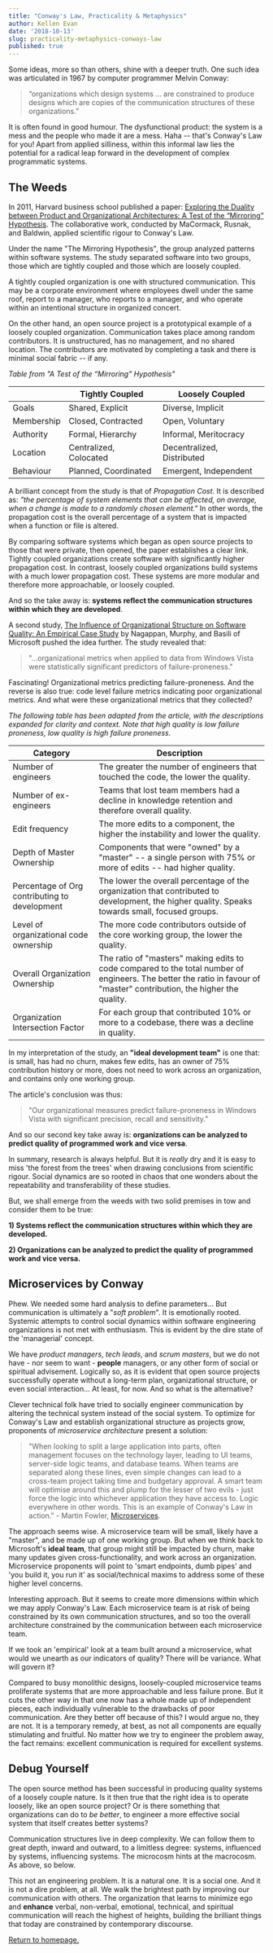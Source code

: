```yaml
---
title: "Conway's Law, Practicality & Metaphysics"
author: Kellen Evan
date: '2018-10-13'
slug: practicality-metaphysics-conways-law
published: true
---
```


Some ideas, more so than others, shine with a deeper truth. One such idea was articulated in 1967 by computer programmer Melvin Conway:

> “organizations which design systems … are constrained to produce designs which are copies of the communication structures of these organizations.”

It is often found in good humour. The dysfunctional product: the system is a mess and the people who made it are a mess. Haha -- that's Conway's Law for you! Apart from applied silliness, within this informal law lies the potential for a radical leap forward in the development of complex programmatic systems.

## The Weeds

In 2011, Harvard business school published a paper: [Exploring the Duality between Product and Organizational Architectures: A Test of the “Mirroring” Hypothesis](https://www.hbs.edu/faculty/Publication%20Files/08-039_1861e507-1dc1-4602-85b8-90d71559d85b.pdf). The collaborative work, conducted by MaCormack, Rusnak, and Baldwin, applied scientific rigour to Conway's Law.

Under the name "The Mirroring Hypothesis", the group analyzed patterns within software systems. The study separated software into two groups, those which are tightly coupled and those which are loosely coupled.

A tightly coupled organization is one with structured communication. This may be a corporate environment where employees dwell under the same roof, report to a manager, who reports to a manager, and who operate within an intentional structure in organized concert.

On the other hand, an open source project is a prototypical example of a loosely coupled organization. Communication takes place among random contributors. It is unstructured, has no management, and no shared location. The contributors are motivated by completing a task and there is minimal social fabric -- if any.

_Table from "A Test of the “Mirroring” Hypothesis"_

|   | Tightly Coupled   | Loosely Coupled   |
|---|---|---|
|  Goals | Shared, Explicit  | Diverse, Implicit  |
| Membership  |  Closed, Contracted | Open, Voluntary  |
| Authority  |  Formal, Hierarchy  |  Informal, Meritocracy |
|  Location | Centralized, Colocated  | Decentralized, Distributed  |
|  Behaviour | Planned, Coordinated | Emergent, Independent  |

A brilliant concept from the study is that of _Propagation Cost_. It is described as: _"the percentage of system elements that can be affected, on average, when a change is made to a randomly chosen element."_ In other words, the propagation cost is the overall percentage of a system that is impacted when a function or file is altered.

By comparing software systems which began as open source projects to those that were private, then opened, the paper establishes a clear link. Tightly coupled organizations create software with significantly higher propagation cost. In contrast, loosely coupled organizations build systems with a much lower propagation cost. These systems are more modular and therefore more approachable, or loosely coupled.

And so the take away is: **systems reflect the communication structures within which they are developed**.

A second study, [The Influence of Organizational Structure on Software Quality: An Empirical Case Study](https://www.microsoft.com/en-us/research/wp-content/uploads/2016/02/tr-2008-11.pdf) by Nagappan, Murphy, and Basili of Microsoft pushed the idea further. The study revealed that:

> "...organizational metrics when applied to data from Windows Vista were statistically significant predictors of failure-proneness."

Fascinating! Organizational metrics predicting failure-proneness. And the reverse is also true: code level failure metrics indicating poor organizational metrics. And what were these organizational metrics that they collected?

_The following table has been adapted from the article, with the descriptions expanded for clarity and context. Note that high quality is low failure proneness, low quality is high failure proneness._

| Category  | Description  |
|---|---|
| Number of engineers | The greater the number of engineers that touched the code, the lower the quality. |
| Number of ex-engineers | Teams that lost team members had a decline in knowledge retention and therefore overall quality. |
| Edit frequency | The more edits to a component, the higher the instability and lower the quality.  |
| Depth of Master Ownership | Components that were "owned" by a "master" -- a single person with 75% or more of edits -- had higher quality. |
| Percentage of Org contributing to development | The lower the overall percentage of the organization that contributed to development, the higher quality. Speaks towards small, focused groups. |
| Level of organizational code ownership | The more code contributors outside of the core working group, the lower the quality. |
| Overall Organization Ownership | The ratio of "masters" making edits to code compared to the total number of engineers. The better the ratio in favour of "master" contribution, the higher the quality. |
| Organization Intersection Factor | For each group that contributed 10% or more to a codebase, there was a decline in quality.  |

In my interpretation of the study, an **"ideal development team"** is one that: is small, has had no churn, makes few edits, has an owner of 75% contribution history or more, does not need to work across an organization, and contains only one working group.

The article's conclusion was thus:

> "Our organizational measures predict failure-proneness in Windows Vista with significant precision, recall and sensitivity."

And so our second key take away is: **organizations can be analyzed to predict quality of programmed work and vice versa**.

In summary, research is always helpful. But it is _really_ dry and it is easy to miss 'the forest from the trees' when drawing conclusions from scientific rigour. Social dynamics are so rooted in chaos that one wonders about the repeatability and transferability of these studies.

But, we shall emerge from the weeds with two solid premises in tow and consider them to be true:

**1) Systems reflect the communication structures within which they are developed.**

**2) Organizations can be analyzed to predict the quality of programmed work and vice versa.**

## Microservices by Conway

Phew. We needed some hard analysis to define parameters... But communication is ultimately a "_soft problem_". It is emotionally rooted. Systemic attempts to control social dynamics within software engineering organizations is not met with enthusiasm. This is evident by the dire state of the 'managerial' concept.

We have _product managers_, _tech leads_, and _scrum masters_, but we do not have - nor seem to want - **people** managers, or any other form of social or spiritual advisement. Logically so, as it is evident that open source projects successfully operate without a long-term plan, organizational structure, or even social interaction... At least, for now. And so what is the alternative?

Clever technical folk have tried to socially engineer communication by altering the technical system instead of the social system. To optimize for Conway's Law and establish organizational structure as projects grow, proponents of _microservice architecture_ present a solution:

> "When looking to split a large application into parts, often management focuses on the technology layer, leading to UI teams, server-side logic teams, and database teams. When teams are separated along these lines, even simple changes can lead to a cross-team project taking time and budgetary approval. A smart team will optimise around this and plump for the lesser of two evils - just force the logic into whichever application they have access to. Logic everywhere in other words. This is an example of Conway's Law in action." - Martin Fowler, [Microservices](https://www.martinfowler.com/articles/microservices.html).

The approach seems wise. A microservice team will be small, likely have a "master", and be made up of one working group. But when we think back to Microsoft's **ideal team**, that group might still be impacted by churn, make many updates given cross-functionality, and work across an organization. Microservice proponents will point to 'smart endpoints, dumb pipes' and 'you build it, you run it' as social/technical maxims to address some of these higher level concerns.

Interesting approach. But it seems to create more dimensions within which we may apply Conway's Law. Each microservice team is at risk of being constrained by its own communication structures, and so too the overall architecture constrained by the communication between each microservice team.

If we took an 'empirical' look at a team built around a microservice, what would we unearth as our indicators of quality? There will be variance. What will govern it?

Compared to busy monolithic designs, loosely-coupled microservice teams proliferate systems that are more approachable and less failure prone. But it cuts the other way in that one now has a whole made up of independent pieces, each individually vulnerable to the drawbacks of poor communication. Are they better off because of this? I would argue no, they are not. It is a temporary remedy, at best, as not all components are equally stimulating and fruitful. No matter how we try to engineer the problem away, the fact remains: excellent communication is required for excellent systems.

## Debug Yourself

The open source method has been successful in producing quality systems of a loosely couple nature. Is it then true that the right idea is to operate loosely, like an open source project? Or is there something that organizations can do to _be better_, to engineer a more effective social system that itself creates better systems?

Communication structures live in deep complexity. We can follow them to great depth, inward and outward, to a limitless degree: systems, influenced by systems, influencing systems. The microcosm hints at the macrocosm. As above, so below.

This not an engineering problem. It is a natural one. It is a social one. And it is not a dire problem, at all. We walk the brightest path by improving our communication with others. The organization that learns to minimize ego and **enhance** verbal, non-verbal, emotional, technical, and spiritual communication will reach the highest of heights, building the brilliant things that today are constrained by contemporary discourse.

[Return to homepage.](/)
